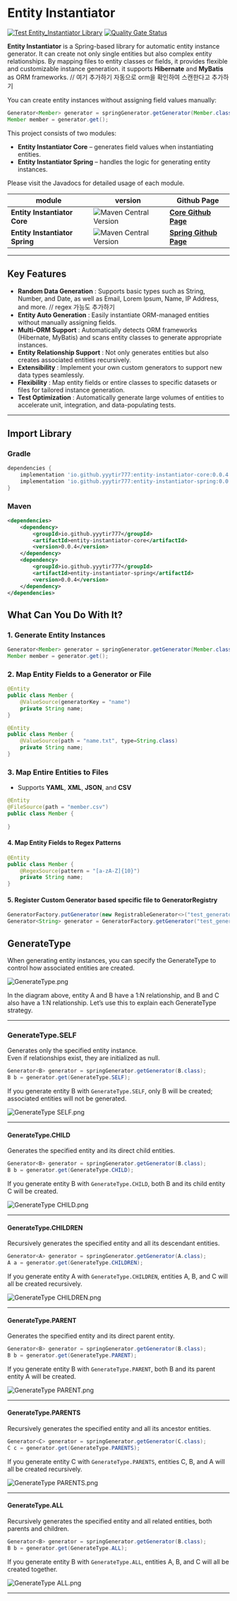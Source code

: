 Entity Instantiator
===
[![Test Entity_Instantiator Library](https://github.com/yyytir777/jodag/actions/workflows/test.yaml/badge.svg?branch=main)](https://github.com/yyytir777/jodag/actions/workflows/test.yaml)
[![Quality Gate Status](https://sonarcloud.io/api/project_badges/measure?project=yyytir777_entity-instantiator&metric=alert_status)](https://sonarcloud.io/summary/new_code?id=yyytir777_entity-instantiator)

**Entity Instantiator** is a Spring-based library for automatic entity instance generator.
It can create not only single entities but also complex entity relationships.
By mapping files to entity classes or fields, it provides flexible and customizable instance generation.
it supports **Hibernate** and **MyBatis** as ORM frameworks. // 여기 추가하기 자동으로 orm을 확인하여 스캔한다고 추가하기


You can create entity instances without assigning field values manually:
```java
Generator<Member> generator = springGenerator.getGenerator(Member.class);
Member member = generator.get();
```

This project consists of two modules:
- **Entity Instantiator Core** – generates field values when instantiating entities.
- **Entity Instantiator Spring** – handles the logic for generating entity instances.

Please visit the Javadocs for detailed usage of each module.

| module                         | version                                                                                         | Github Page                                                                                               |
|--------------------------------|-------------------------------------------------------------------------------------------------|-----------------------------------------------------------------------------------------------------------|
| **Entity Instantiator Core**   | ![Maven Central Version](https://img.shields.io/maven-central/v/io.github.yyytir777/jodag-core) | [**Core Github Page**](https://github.com/yyytir777/EntityInstantiator/wiki/Entity-Instantiator-Core)     |
| **Entity Instantiator Spring** | ![Maven Central Version](https://img.shields.io/maven-central/v/io.github.yyytir777/jodag-core) | [**Spring Github Page**](https://github.com/yyytir777/EntityInstantiator/wiki/Entity-Instantiator-Spring) |

----
## Key Features
- **Random Data Generation** : Supports basic types such as String, Number, and Date, as well as Email, Lorem Ipsum, Name, IP Address, and more. // regex 가능도 추가하기
- **Entity Auto Generation** : Easily instantiate ORM-managed entities without manually assigning fields.
- **Multi-ORM Support** : Automatically detects ORM frameworks (Hibernate, MyBatis) and scans entity classes to generate appropriate instances.
- **Entity Relationship Support** : Not only generates entities but also creates associated entities recursively.
- **Extensibility** : Implement your own custom generators to support new data types seamlessly.
- **Flexibility** : Map entity fields or entire classes to specific datasets or files for tailored instance generation.
- **Test Optimization** : Automatically generate large volumes of entities to accelerate unit, integration, and data-populating tests.


---


## Import Library

### Gradle
```groovy
dependencies {
    implementation 'io.github.yyytir777:entity-instantiator-core:0.0.4'
    implementation 'io.github.yyytir777:entity-instantiator-spring:0.0.4'
}
```

### Maven
```xml
<dependencies>
    <dependency>
        <groupId>io.github.yyytir777</groupId>
        <artifactId>entity-instantiator-core</artifactId>
        <version>0.0.4</version>
    </dependency>
    <dependency>
        <groupId>io.github.yyytir777</groupId>
        <artifactId>entity-instantiator-spring</artifactId>
        <version>0.0.4</version>
    </dependency>
</dependencies>
```

## What Can You Do With It?

### 1. Generate Entity Instances
```java
Generator<Member> generator = springGenerator.getGenerator(Member.class);
Member member = generator.get();
```

### 2. Map Entity Fields to a Generator or File
```java
@Entity
public class Member {
    @ValueSource(generatorKey = "name")
    private String name;
}
```

```java
@Entity
public class Member {
    @ValueSource(path = "name.txt", type=String.class)
    private String name;
}
```

### 3. Map Entire Entities to Files
- Supports **YAML**, **XML**, **JSON**, and **CSV**
```java
@Entity
@FileSource(path = "member.csv")
public class Member {
    
}
```

#### 4. Map Entity Fields to Regex Patterns

```java
@Entity
public class Member {
    @RegexSource(pattern = "[a-zA-Z]{10}")
    private String name;
}
```

#### 5. Register Custom Generator based specific file to GeneratorRegistry

```java
GeneratorFactory.putGenerator(new RegistrableGenerator<>("test_generator", "test.txt", String.class));
Generator<String> generator = GeneratorFactory.getGenerator("test_generator");
```


## GenerateType
When generating entity instances, you can specify the GenerateType to control how associated entities are created.

![GenerateType.png](https://github.com/yyytir777/entityinstantiator/wiki/images/GenerateType.png)

In the diagram above, entity A and B have a 1:N relationship, and B and C also have a 1:N relationship.
Let’s use this to explain each GenerateType strategy.

---

### GenerateType.SELF
Generates only the specified entity instance.<br>
Even if relationships exist, they are initialized as null.

```java
Generator<B> generator = springGenerator.getGenerator(B.class);
B b = generator.get(GenerateType.SELF);
```
If you generate entity B with `GenerateType.SELF`, only B will be created; associated entities will not be generated.

![GenerateType SELF.png](https://github.com/yyytir777/entityinstantiator/wiki/images/GenerateType%20SELF.png)

---

#### GenerateType.CHILD
Generates the specified entity and its direct child entities.

```java
Generator<B> generator = springGenerator.getGenerator(B.class);
B b = generator.get(GenerateType.CHILD);
```
If you generate entity B with `GenerateType.CHILD`, both B and its child entity C will be created.

![GenerateType CHILD.png](https://github.com/yyytir777/entityinstantiator/wiki/images/GenerateType%20CHILD.png)

---

#### GenerateType.CHILDREN
Recursively generates the specified entity and all its descendant entities.

```java
Generator<A> generator = springGenerator.getGenerator(A.class);
A a = generator.get(GenerateType.CHILDREN);
```
If you generate entity A with `GenerateType.CHILDREN`, entities A, B, and C will all be created recursively.

![GenerateType CHILDREN.png](https://github.com/yyytir777/entityinstantiator/wiki/images/GenerateType%20CHILDREN.png)

---

#### GenerateType.PARENT
Generates the specified entity and its direct parent entity.

```java
Generator<B> generator = springGenerator.getGenerator(B.class);
B b = generator.get(GenerateType.PARENT);
```
If you generate entity B with `GenerateType.PARENT`, both B and its parent entity A will be created.

![GenerateType PARENT.png](https://github.com/yyytir777/entityinstantiator/wiki/images/GenerateType%20PARENT.png)

---

#### GenerateType.PARENTS
Recursively generates the specified entity and all its ancestor entities.

```java
Generator<C> generator = springGenerator.getGenerator(C.class);
C c = generator.get(GenerateType.PARENTS);
```
If you generate entity C with `GenerateType.PARENTS`, entities C, B, and A will all be created recursively.

![GenerateType PARENTS.png](https://github.com/yyytir777/entityinstantiator/wiki/images/GenerateType%20PARENTS.png)

---

#### GenerateType.ALL
Recursively generates the specified entity and all related entities, both parents and children.

```java
Generator<B> generator = springGenerator.getGenerator(B.class);
B b = generator.get(GenerateType.ALL);
```
If you generate entity B with `GenerateType.ALL`, entities A, B, and C will all be created together.

![GenerateType ALL.png](https://github.com/yyytir777/entityinstantiator/wiki/images/GenerateType%20ALL.png)

---

